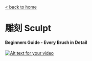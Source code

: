 [< back to home](README.md)

雕刻 Sculpt
===

#### Beginners Guide - Every Brush in Detail
[![Alt text for your video](http://img.youtube.com/vi/L3XtAFUWNuk/0.jpg)](http://www.youtube.com/watch?v=L3XtAFUWNuk)
